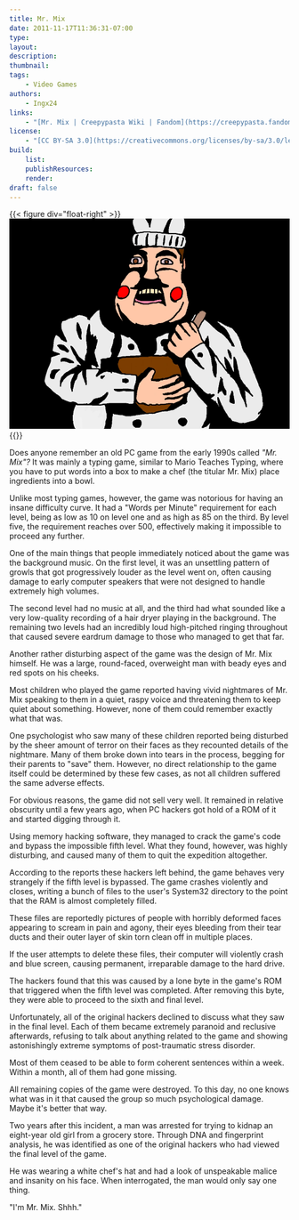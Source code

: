 ```yaml
---
title: Mr. Mix
date: 2011-11-17T11:36:31-07:00
type:
layout:
description:
thumbnail:
tags:
    - Video Games
authors:
    - Ingx24
links:
    - "[Mr. Mix | Creepypasta Wiki | Fandom](https://creepypasta.fandom.com/wiki/Mr._Mix)"
license:
    - "[CC BY-SA 3.0](https://creativecommons.org/licenses/by-sa/3.0/legalcode)"
build:
    list: 
    publishResources: 
    render: 
draft: false
---
```


{{< figure
div="float-right" >}}
![An artist's rendition of their nightmare of Mr. Mix.](mr-mix-by-felixlyons-d4ux8pb.png "An artist's rendition of their nightmare of Mr. Mix.")
{{</figure>}}

Does anyone remember an old PC game from the early 1990s called *"Mr. Mix"?* It was mainly a typing game, similar to Mario Teaches Typing, where you have to put words into a box to make a chef (the titular Mr. Mix) place ingredients into a bowl.

Unlike most typing games, however, the game was notorious for having an insane difficulty curve. It had a "Words per Minute" requirement for each level, being as low as 10 on level one and as high as 85 on the third. By level five, the requirement reaches over 500, effectively making it impossible to proceed any further.

One of the main things that people immediately noticed about the game was the background music. On the first level, it was an unsettling pattern of growls that got progressively louder as the level went on, often causing damage to early computer speakers that were not designed to handle extremely high volumes.

The second level had no music at all, and the third had what sounded like a very low-quality recording of a hair dryer playing in the background. The remaining two levels had an incredibly loud high-pitched ringing throughout that caused severe eardrum damage to those who managed to get that far.

Another rather disturbing aspect of the game was the design of Mr. Mix himself. He was a large, round-faced, overweight man with beady eyes and red spots on his cheeks.

Most children who played the game reported having vivid nightmares of Mr. Mix speaking to them in a quiet, raspy voice and threatening them to keep quiet about something. However, none of them could remember exactly what that was.

One psychologist who saw many of these children reported being disturbed by the sheer amount of terror on their faces as they recounted details of the nightmare. Many of them broke down into tears in the process, begging for their parents to "save" them. However, no direct relationship to the game itself could be determined by these few cases, as not all children suffered the same adverse effects.

For obvious reasons, the game did not sell very well. It remained in relative obscurity until a few years ago, when PC hackers got hold of a ROM of it and started digging through it.

Using memory hacking software, they managed to crack the game's code and bypass the impossible fifth level. What they found, however, was highly disturbing, and caused many of them to quit the expedition altogether.

According to the reports these hackers left behind, the game behaves very strangely if the fifth level is bypassed. The game crashes violently and closes, writing a bunch of files to the user's System32 directory to the point that the RAM is almost completely filled.

These files are reportedly pictures of people with horribly deformed faces appearing to scream in pain and agony, their eyes bleeding from their tear ducts and their outer layer of skin torn clean off in multiple places.

If the user attempts to delete these files, their computer will violently crash and blue screen, causing permanent, irreparable damage to the hard drive.

The hackers found that this was caused by a lone byte in the game's ROM that triggered when the fifth level was completed. After removing this byte, they were able to proceed to the sixth and final level.

Unfortunately, all of the original hackers declined to discuss what they saw in the final level. Each of them became extremely paranoid and reclusive afterwards, refusing to talk about anything related to the game and showing astonishingly extreme symptoms of post-traumatic stress disorder.

Most of them ceased to be able to form coherent sentences within a week. Within a month, all of them had gone missing.

All remaining copies of the game were destroyed. To this day, no one knows what was in it that caused the group so much psychological damage. Maybe it's better that way.

Two years after this incident, a man was arrested for trying to kidnap an eight-year old girl from a grocery store. Through DNA and fingerprint analysis, he was identified as one of the original hackers who had viewed the final level of the game.

He was wearing a white chef's hat and had a look of unspeakable malice and insanity on his face. When interrogated, the man would only say one thing.

"I'm Mr. Mix. Shhh."
